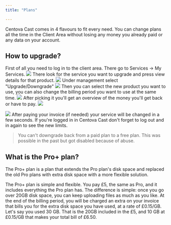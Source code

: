 ```yaml
---
title: "Plans"

---
```

Centova Cast comes in 4 flavours to fit every need. You can change plans all the time in the Client Area without losing any money you already paid or any data on your account.

## How to upgrade?

First of all you need to log in to the client area. There go to Services -> My Services.
![](https://images.shoutca.st/2E9EGbTGT9WK2B1UBX7U_Schermafbeelding%202015-10-21%20om%2011.03.40.png)
There look for the service you want to upgrade and press view details for that product.
![](https://images.shoutca.st/3jqFSFRUSwiAtzHW6XGQ_Schermafbeelding%202015-10-21%20om%2011.03.50.png)
Under management select "Upgrade/Downgrade"
![](https://images.shoutca.st/0pKREmnNQfWeUyD8Z1sg_Schermafbeelding%202015-10-21%20om%2011.04.03.png)
Then you can select the new product you want to use, you can also change the billing period you want to use at the same time.
![](https://images.shoutca.st/y3Ckm6h9TMuBlTYtbVuz_Schermafbeelding%202015-10-21%20om%2011.06.00.png)
After picking it you'll get an overview of the money you'll get back or have to pay. 
![](https://images.shoutca.st/QlasqiDER8CPuRqk0Nl3_Schermafbeelding%202015-10-21%20om%2011.06.08.png)

![](https://images.shoutca.st/nGf4sdP8Qt2amXzWaNRv_Schermafbeelding%202015-10-21%20om%2011.06.20.png)
After paying your invoice (if needed) your service will be changed in a few seconds. If you're logged in in Centova Cast don't forget to log out and in again to see the new limits. 
> You can't downgrade back from a paid plan to a free plan. This was possible in the past but got disabled because of abuse.


## What is the Pro+ plan?

The Pro+ plan is a plan that extends the Pro plan's disk space and replaced the old Pro plans with extra disk space with a more flexible solution.

The Pro+ plan is simple and flexible. You pay £5, the same as Pro, and it includes everything the Pro plan has. The difference is simple: once you go over 20GB disk space, you can keep uploading files as much as you like. At the end of the billing period, you will be charged an extra on your invoice that bills you for the extra disk space you have used, at a rate of £0.15/GB. Let's say you used 30 GB. That is the 20GB included in the £5, and 10 GB at £0.15/GB that makes your total bill of £6.50.
